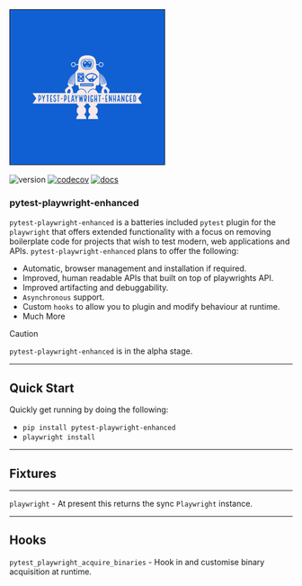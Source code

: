<img src="https://github.com/symonk/pytest-playwright-enhanced/blob/main/.github/images/logo.png" border="1" width="275" height="275">

![version](https://img.shields.io/pypi/v/pytest-playwright-enhanced?color=%2342f54b&label=&style=flat-square)
[![codecov](https://codecov.io/gh/symonk/pytest-playwright-enhanced/branch/main/graph/badge.svg)](https://codecov.io/gh/symonk/pytest-playwright-enhanced)
[![docs](https://img.shields.io/badge/documentation-online-brightgreen.svg)](https://symonk.github.io/pytest-playwright-enhanced/)


### pytest-playwright-enhanced

`pytest-playwright-enhanced` is a batteries included `pytest` plugin for the `playwright` that offers extended functionality
with a focus on removing boilerplate code for projects that wish to test modern, web applications and APIs. `pytest-playwright-enhanced` plans to offer the following:

 * Automatic, browser management and installation if required.
 * Improved, human readable APIs that built on top of playwrights API.
 * Improved artifacting and debuggability.
 * `Asynchronous` support.
 * Custom `hooks` to allow you to plugin and modify behaviour at runtime.
 * Much More


> [!CAUTION]
> `pytest-playwright-enhanced` is in the alpha stage.


-----

## Quick Start

Quickly get running by doing the following:

* `pip install pytest-playwright-enhanced`
* `playwright install`

-----


## Fixtures

-----

`playwright` - At present this returns the sync `Playwright` instance.


-----


## Hooks

`pytest_playwright_acquire_binaries` - Hook in and customise binary acquisition at runtime.
